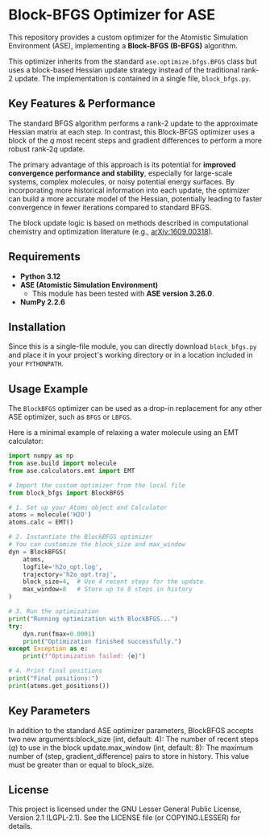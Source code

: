# Block-BFGS Optimizer for ASE

This repository provides a custom optimizer for the Atomistic Simulation Environment (ASE), implementing a **Block-BFGS (B-BFGS)** algorithm.

This optimizer inherits from the standard `ase.optimize.bfgs.BFGS` class but uses a block-based Hessian update strategy instead of the traditional rank-2 update. The implementation is contained in a single file, `block_bfgs.py`.

## Key Features & Performance

The standard BFGS algorithm performs a rank-2 update to the approximate Hessian matrix at each step. In contrast, this Block-BFGS optimizer uses a block of the $q$ most recent steps and gradient differences to perform a more robust rank-$2q$ update.

The primary advantage of this approach is its potential for **improved convergence performance and stability**, especially for large-scale systems, complex molecules, or noisy potential energy surfaces. By incorporating more historical information into each update, the optimizer can build a more accurate model of the Hessian, potentially leading to faster convergence in fewer iterations compared to standard BFGS.

The block update logic is based on methods described in computational chemistry and optimization literature (e.g., [arXiv:1609.00318](https://arxiv.org/pdf/1609.00318)).

## Requirements

* **Python 3.12**
* **ASE (Atomistic Simulation Environment)**
    * This module has been tested with **ASE version 3.26.0**.
* **NumPy 2.2.6**

## Installation

Since this is a single-file module, you can directly download `block_bfgs.py` and place it in your project's working directory or in a location included in your `PYTHONPATH`.

## Usage Example

The `BlockBFGS` optimizer can be used as a drop-in replacement for any other ASE optimizer, such as `BFGS` or `LBFGS`.

Here is a minimal example of relaxing a water molecule using an EMT calculator:

```python
import numpy as np
from ase.build import molecule
from ase.calculators.emt import EMT

# Import the custom optimizer from the local file
from block_bfgs import BlockBFGS

# 1. Set up your Atoms object and Calculator
atoms = molecule('H2O')
atoms.calc = EMT()

# 2. Instantiate the BlockBFGS optimizer
# You can customize the block_size and max_window
dyn = BlockBFGS(
    atoms,
    logfile='h2o_opt.log',
    trajectory='h2o_opt.traj',
    block_size=4,  # Use 4 recent steps for the update
    max_window=8   # Store up to 8 steps in history
)

# 3. Run the optimization
print("Running optimization with BlockBFGS...")
try:
    dyn.run(fmax=0.0001)
    print("Optimization finished successfully.")
except Exception as e:
    print(f"Optimization failed: {e}")

# 4. Print final positions
print("Final positions:")
print(atoms.get_positions())

```

## Key Parameters

In addition to the standard ASE optimizer parameters, BlockBFGS accepts two new arguments:block_size (int, default: 4): The number of recent steps ($q$) to use in the block update.max_window (int, default: 8): The maximum number of (step, gradient_difference) pairs to store in history. This value must be greater than or equal to block_size.

## License

This project is licensed under the GNU Lesser General Public License, Version 2.1 (LGPL-2.1). See the LICENSE file (or COPYING.LESSER) for details.


